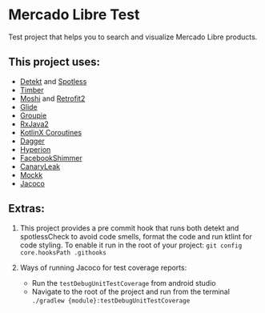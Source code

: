 # Mercado Libre Test

Test project that helps you to search and visualize Mercado Libre products.

## This project uses:
- [Detekt](https://github.com/arturbosch/detekt) and [Spotless](https://github.com/diffplug/spotless)
- [Timber](https://github.com/JakeWharton/timber)
- [Moshi](https://github.com/square/moshi) and [Retrofit2](https://github.com/square/retrofit)
- [Glide](https://github.com/bumptech/glide)
- [Groupie](https://github.com/lisawray/groupie)
- [RxJava2](https://github.com/ReactiveX/RxJava)
- [KotlinX Coroutines](https://github.com/Kotlin/kotlinx.coroutines)
- [Dagger](https://github.com/google/dagger)
- [Hyperion](https://github.com/willowtreeapps/Hyperion-Android)
- [FacebookShimmer](https://github.com/facebook/shimmer-android)
- [CanaryLeak](https://github.com/square/leakcanary)
- [Mockk](https://github.com/mockk/mockk)
- [Jacoco](https://github.com/jacoco/jacoco)

## Extras:

1. This project provides a pre commit hook that runs both detekt and spotlessCheck to
avoid code smells, format the code and run ktlint for code styling. To enable it run in the root of your project:
`git config core.hooksPath .githooks`

2. Ways of running Jacoco for test coverage reports:
   - Run the `testDebugUnitTestCoverage` from android studio
   - Navigate to the root of the project and run from the terminal `./gradlew {module}:testDebugUnitTestCoverage`

